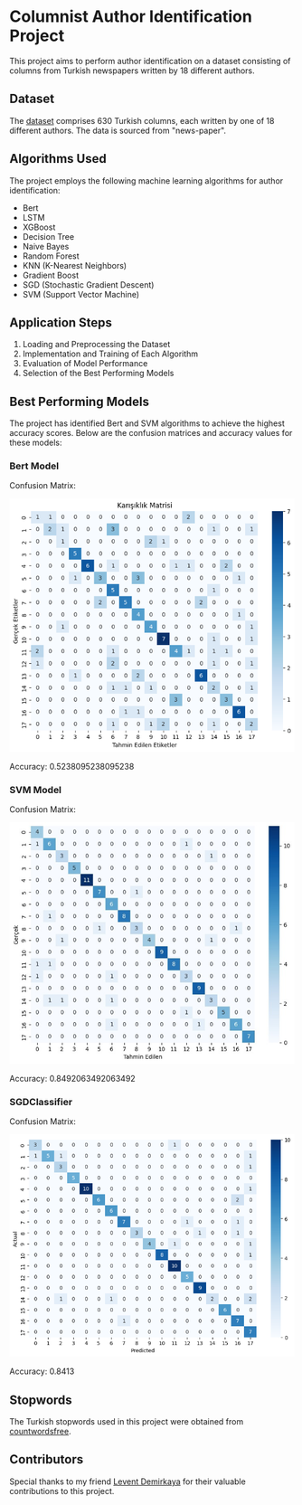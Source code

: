 # Columnist Author Identification Project

This project aims to perform author identification on a dataset consisting of columns from Turkish newspapers written by 18 different authors.

## Dataset

The [dataset](https://data.tdd.ai/#/972a75bd-b945-48a6-9a02-e72778f32f38) comprises 630 Turkish columns, each written by one of 18 different authors. The data is sourced from "news-paper".

## Algorithms Used

The project employs the following machine learning algorithms for author identification:

- Bert
- LSTM
- XGBoost
- Decision Tree
- Naive Bayes
- Random Forest
- KNN (K-Nearest Neighbors)
- Gradient Boost
- SGD (Stochastic Gradient Descent)
- SVM (Support Vector Machine)

## Application Steps

1. Loading and Preprocessing the Dataset
2. Implementation and Training of Each Algorithm
3. Evaluation of Model Performance
4. Selection of the Best Performing Models

## Best Performing Models

The project has identified Bert and SVM algorithms to achieve the highest accuracy scores. Below are the confusion matrices and accuracy values for these models:

### Bert Model

Confusion Matrix:

![](images/bert.jpg)

Accuracy: 0.5238095238095238

### SVM Model

Confusion Matrix:

![](images/svm.jpg)

Accuracy: 0.8492063492063492

### SGDClassifier

Confusion Matrix:

![](images/sgd.png)

Accuracy: 0.8413

## Stopwords

The Turkish stopwords used in this project were obtained from [countwordsfree](https://countwordsfree.com/stopwords/turkish).

## Contributors

Special thanks to my friend [Levent Demirkaya](https://github.com/leventDemirkaya) for their valuable contributions to this project.
